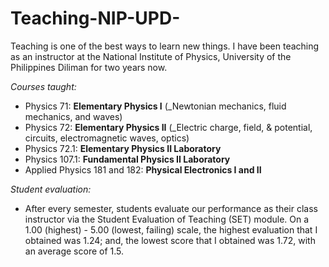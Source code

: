 # Teaching-NIP-UPD-
Teaching is one of the best ways to learn new things. I have been teaching as an instructor at the National Institute of Physics, University of the Philippines Diliman for two years now. 

_Courses taught:_
* Physics 71: **Elementary Physics I** (_Newtonian mechanics, fluid mechanics, and waves)
* Physics 72: **Elementary Physics II** (_Electric charge, field, & potential, circuits, electromagnetic waves, optics)
* Physics 72.1: **Elementary Physics II Laboratory**
* Physics 107.1: **Fundamental Physics II Laboratory**
* Applied Physics 181 and 182: **Physical Electronics I and II**

_Student evaluation:_
* After every semester, students evaluate our performance as their class instructor via the Student Evaluation of Teaching (SET) module. On a 1.00 (highest) - 5.00 (lowest, failing) scale, the highest evaluation that I obtained was 1.24; and, the lowest score that I obtained was 1.72, with an average score of 1.5. 
